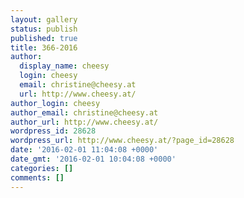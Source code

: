 ```yaml
---
layout: gallery
status: publish
published: true
title: 366-2016
author:
  display_name: cheesy
  login: cheesy
  email: christine@cheesy.at
  url: http://www.cheesy.at/
author_login: cheesy
author_email: christine@cheesy.at
author_url: http://www.cheesy.at/
wordpress_id: 28628
wordpress_url: http://www.cheesy.at/?page_id=28628
date: '2016-02-01 11:04:08 +0000'
date_gmt: '2016-02-01 10:04:08 +0000'
categories: []
comments: []
---
```

